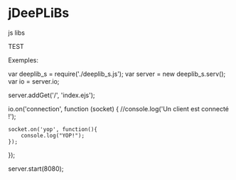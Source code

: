 # jDeePLiBs
js libs

TEST

Exemples:

var deeplib_s = require('./deeplib_s.js');
var server = new deeplib_s.serv();
var io = server.io;

server.addGet('/', 'index.ejs');

io.on('connection', function (socket) {
    //console.log('Un client est connecté !');
    
    socket.on('yop', function(){
        console.log("YOP!"); 
    });
});

server.start(8080);
